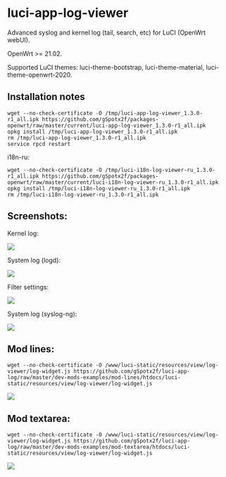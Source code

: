 # luci-app-log-viewer
Advanced syslog and kernel log (tail, search, etc) for LuCI (OpenWrt webUI).

OpenWrt >= 21.02.

Supported LuCI themes: luci-theme-bootstrap, luci-theme-material, luci-theme-openwrt-2020.

## Installation notes

    wget --no-check-certificate -O /tmp/luci-app-log-viewer_1.3.0-r1_all.ipk https://github.com/gSpotx2f/packages-openwrt/raw/master/current/luci-app-log-viewer_1.3.0-r1_all.ipk
    opkg install /tmp/luci-app-log-viewer_1.3.0-r1_all.ipk
    rm /tmp/luci-app-log-viewer_1.3.0-r1_all.ipk
    service rpcd restart

i18n-ru:

    wget --no-check-certificate -O /tmp/luci-i18n-log-viewer-ru_1.3.0-r1_all.ipk https://github.com/gSpotx2f/packages-openwrt/raw/master/current/luci-i18n-log-viewer-ru_1.3.0-r1_all.ipk
    opkg install /tmp/luci-i18n-log-viewer-ru_1.3.0-r1_all.ipk
    rm /tmp/luci-i18n-log-viewer-ru_1.3.0-r1_all.ipk

## Screenshots:

Kernel log:

![](https://github.com/gSpotx2f/luci-app-log/blob/master/screenshots/01.jpg)

System log (logd):

![](https://github.com/gSpotx2f/luci-app-log/blob/master/screenshots/02.jpg)

Filter settings:

![](https://github.com/gSpotx2f/luci-app-log/blob/master/screenshots/03.jpg)

System log (syslog-ng):

![](https://github.com/gSpotx2f/luci-app-log/blob/master/screenshots/04.jpg)

## Mod lines:

    wget --no-check-certificate -O /www/luci-static/resources/view/log-viewer/log-widget.js https://github.com/gSpotx2f/luci-app-log/raw/master/dev-mods-examples/mod-lines/htdocs/luci-static/resources/view/log-viewer/log-widget.js

![](https://github.com/gSpotx2f/luci-app-log/blob/master/dev-mods-examples/mod-lines/screenshots/01.jpg)

## Mod textarea:

    wget --no-check-certificate -O /www/luci-static/resources/view/log-viewer/log-widget.js https://github.com/gSpotx2f/luci-app-log/raw/master/dev-mods-examples/mod-textarea/htdocs/luci-static/resources/view/log-viewer/log-widget.js

![](https://github.com/gSpotx2f/luci-app-log/blob/master/dev-mods-examples/mod-textarea/screenshots/01.jpg)
